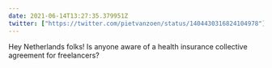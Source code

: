 ```yaml
---
date: 2021-06-14T13:27:35.379951Z
twitter: ["https://twitter.com/pietvanzoen/status/1404430316824104978"]
---
```

Hey Netherlands folks! Is anyone aware of a health insurance collective agreement for freelancers? 
